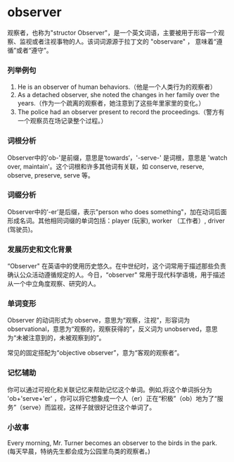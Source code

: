 # observer

观察者，也称为"structor Observer"，是一个英文词语，主要被用于形容一个观察、监视或者注视事物的人。该词词源源于拉丁文的 "observare" ， 意味着“遵循”或者“遵守”。

  

### 列举例句

  

1.  He is an observer of human behaviors.（他是一个人类行为的观察者）
2.  As a detached observer, she noted the changes in her family over the years.（作为一个疏离的观察者，她注意到了这些年里家里的变化。）
3.  The police had an observer present to record the proceedings.（警方有一个观察员在场记录整个过程。）

  

### 词根分析

  

Observer中的'ob-'是前缀，意思是‘towards‘，'-serve-' 是词根，意思是 'watch over, maintain'。这个词根和许多其他词有关联，如 conserve, reserve, observe, preserve, serve 等。

  

### 词缀分析

  

Observer中的‘-er’是后缀，表示"person who does something"，加在动词后面形成名词。其他相同词缀的单词包括：player (玩家), worker （工作者）, driver (驾驶员)。

  

### 发展历史和文化背景

  

“Observer" 在英语中的使用历史悠久。在中世纪时，这个词常用于描述那些负责确认公众活动遵循规定的人。今日，“observer" 常用于现代科学语境，用于描述从一个中立角度观察、研究的人。

  

### 单词变形

  

Observer 的动词形式为 observe，意思为“观察，注视”，形容词为 observational，意思为“观察的，观察获得的”，反义词为 unobserved，意思为“未被注意到的，未被观察到的”。

  

常见的固定搭配为“objective observer”，意为“客观的观察者”。

  

### 记忆辅助

  

你可以通过可视化和关联记忆来帮助记忆这个单词。例如,将这个单词拆分为 'ob+'serve+'er' ，你可以将它想象成一个人（er）正在“积极”（ob）地为了“服务”（serve）而监视，这样子就很好记住这个单词了。

  

### 小故事

  

Every morning, Mr. Turner becomes an observer to the birds in the park.  
(每天早晨，特纳先生都会成为公园里鸟类的观察者。)
